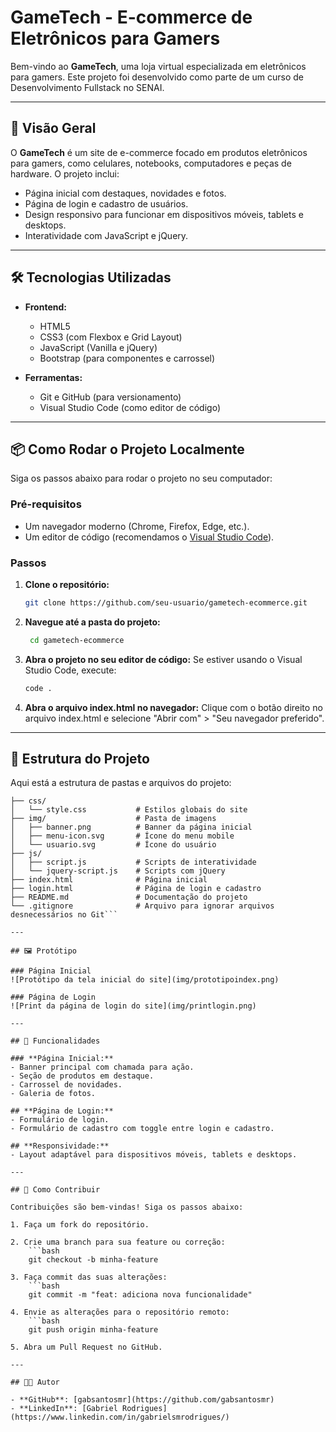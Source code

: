# GameTech - E-commerce de Eletrônicos para Gamers

Bem-vindo ao **GameTech**, uma loja virtual especializada em eletrônicos para gamers. Este projeto foi desenvolvido como parte de um curso de Desenvolvimento Fullstack no SENAI.

---

## 🚀 Visão Geral

O **GameTech** é um site de e-commerce focado em produtos eletrônicos para gamers, como celulares, notebooks, computadores e peças de hardware. O projeto inclui:

- Página inicial com destaques, novidades e fotos.
- Página de login e cadastro de usuários.
- Design responsivo para funcionar em dispositivos móveis, tablets e desktops.
- Interatividade com JavaScript e jQuery.

---

## 🛠️ Tecnologias Utilizadas

- **Frontend:**
  - HTML5
  - CSS3 (com Flexbox e Grid Layout)
  - JavaScript (Vanilla e jQuery)
  - Bootstrap (para componentes e carrossel)

- **Ferramentas:**
  - Git e GitHub (para versionamento)
  - Visual Studio Code (como editor de código)

---

## 📦 Como Rodar o Projeto Localmente

Siga os passos abaixo para rodar o projeto no seu computador:

### Pré-requisitos

- Um navegador moderno (Chrome, Firefox, Edge, etc.).
- Um editor de código (recomendamos o [Visual Studio Code](https://code.visualstudio.com/)).

### Passos

1. **Clone o repositório:**
   ```bash
   git clone https://github.com/seu-usuario/gametech-ecommerce.git

2. **Navegue até a pasta do projeto:**
   ```bash
    cd gametech-ecommerce

3. **Abra o projeto no seu editor de código:**
    Se estiver usando o Visual Studio Code, execute:
       
    ```bash
    code .

4. **Abra o arquivo index.html no navegador:**
    Clique com o botão direito no arquivo index.html e selecione "Abrir com" > "Seu navegador preferido".

---

## 🎨 Estrutura do Projeto

Aqui está a estrutura de pastas e arquivos do projeto:

```gametech-ecommerce/
├── css/
│   └── style.css           # Estilos globais do site
├── img/                    # Pasta de imagens
│   ├── banner.png          # Banner da página inicial
│   ├── menu-icon.svg       # Ícone do menu mobile
│   └── usuario.svg         # Ícone do usuário
├── js/
│   ├── script.js           # Scripts de interatividade
│   └── jquery-script.js    # Scripts com jQuery
├── index.html              # Página inicial
├── login.html              # Página de login e cadastro
├── README.md               # Documentação do projeto
└── .gitignore              # Arquivo para ignorar arquivos desnecessários no Git```

---

## 🖼️ Protótipo

### Página Inicial
![Protótipo da tela inicial do site](img/prototipoindex.png)

### Página de Login
![Print da página de login do site](img/printlogin.png)

---

## 📝 Funcionalidades

### **Página Inicial:**
- Banner principal com chamada para ação.
- Seção de produtos em destaque.
- Carrossel de novidades.
- Galeria de fotos.

## **Página de Login:**
- Formulário de login.
- Formulário de cadastro com toggle entre login e cadastro.

## **Responsividade:**
- Layout adaptável para dispositivos móveis, tablets e desktops.

---

## 🤝 Como Contribuir

Contribuições são bem-vindas! Siga os passos abaixo:

1. Faça um fork do repositório.

2. Crie uma branch para sua feature ou correção:
    ```bash
    git checkout -b minha-feature

3. Faça commit das suas alterações:
    ```bash
    git commit -m "feat: adiciona nova funcionalidade"

4. Envie as alterações para o repositório remoto:
    ```bash
    git push origin minha-feature

5. Abra um Pull Request no GitHub.

---

## 👨‍💻 Autor

- **GitHub**: [gabsantosmr](https://github.com/gabsantosmr)
- **LinkedIn**: [Gabriel Rodrigues](https://www.linkedin.com/in/gabrielsmrodrigues/)